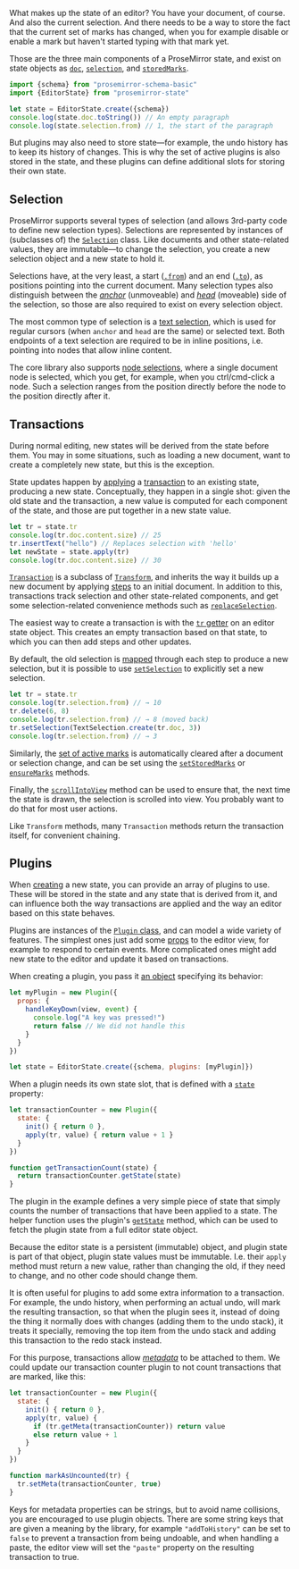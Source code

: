 What makes up the state of an editor? You have your document, of
course. And also the current selection. And there needs to be a way to
store the fact that the current set of marks has changed, when you for
example disable or enable a mark but haven't started typing with that
mark yet.

Those are the three main components of a ProseMirror state, and exist
on state objects as [`doc`](##state.EditorState.doc),
[`selection`](##state.EditorState.selection), and
[`storedMarks`](##state.EditorState.selection).

```javascript
import {schema} from "prosemirror-schema-basic"
import {EditorState} from "prosemirror-state"

let state = EditorState.create({schema})
console.log(state.doc.toString()) // An empty paragraph
console.log(state.selection.from) // 1, the start of the paragraph
```

But plugins may also need to store state—for example, the undo history
has to keep its history of changes. This is why the set of active
plugins is also stored in the state, and these plugins can define
additional slots for storing their own state.

## Selection

ProseMirror supports several types of selection (and allows 3rd-party
code to define new selection types). Selections are represented by
instances of (subclasses of) the [`Selection`](##state.Selection)
class. Like documents and other state-related values, they are
immutable—to change the selection, you create a new selection object
and a new state to hold it.

Selections have, at the very least, a start
([`.from`](##state.Selection.from)) and an end
([`.to`](##state.Selection.to)), as positions pointing into the
current document. Many selection types also distinguish between the
[_anchor_](##state.Selection.anchor) (unmoveable) and
[_head_](##state.Selection.head) (moveable) side of the selection, so
those are also required to exist on every selection object.

The most common type of selection is a [text
selection](##state.TextSelection), which is used for regular cursors
(when `anchor` and `head` are the same) or selected text. Both
endpoints of a text selection are required to be in inline positions,
i.e. pointing into nodes that allow inline content.

The core library also supports [node
selections](##state.NodeSelection), where a single document node is
selected, which you get, for example, when you ctrl/cmd-click a node.
Such a selection ranges from the position directly before the node to
the position directly after it.

## Transactions

During normal editing, new states will be derived from the state
before them. You may in some situations, such as loading a new
document, want to create a completely new state, but this is the
exception.

State updates happen by [applying](##state.EditorState.apply) a
[transaction](##state.Transaction) to an existing state, producing a
new state. Conceptually, they happen in a single shot: given the old
state and the transaction, a new value is computed for each component
of the state, and those are put together in a new state value.

```javascript
let tr = state.tr
console.log(tr.doc.content.size) // 25
tr.insertText("hello") // Replaces selection with 'hello'
let newState = state.apply(tr)
console.log(tr.doc.content.size) // 30
```

[`Transaction`](##state.Transaction) is a subclass of
[`Transform`](##transform.Transform), and inherits the way it builds
up a new document by applying [steps](##transform.Step) to an initial
document. In addition to this, transactions track selection and other
state-related components, and get some selection-related convenience
methods such as
[`replaceSelection`](##state.Transaction.replaceSelection).

The easiest way to create a transaction is with the [`tr`
getter](##state.EditorState.tr) on an editor state object. This
creates an empty transaction based on that state, to which you can
then add steps and other updates.

By default, the old selection is [mapped](##state.Selection.map)
through each step to produce a new selection, but it is possible to
use [`setSelection`](##state.Transaction.setSelection) to explicitly
set a new selection.

```javascript
let tr = state.tr
console.log(tr.selection.from) // → 10
tr.delete(6, 8)
console.log(tr.selection.from) // → 8 (moved back)
tr.setSelection(TextSelection.create(tr.doc, 3))
console.log(tr.selection.from) // → 3
```

Similarly, the [set of active marks](##state.EditorState.storedMarks)
is automatically cleared after a document or selection change, and can
be set using the
[`setStoredMarks`](##state.Transaction.setStoredMarks) or
[`ensureMarks`](##state.Transaction.ensureMarks) methods.

Finally, the [`scrollIntoView`](##state.Transaction.scrollIntoView)
method can be used to ensure that, the next time the state is drawn,
the selection is scrolled into view. You probably want to do that for
most user actions.

Like `Transform` methods, many `Transaction` methods return the
transaction itself, for convenient chaining.

## Plugins

When [creating](##state.EditorState.create) a new state, you can
provide an array of plugins to use. These will be stored in the state
and any state that is derived from it, and can influence both the way
transactions are applied and the way an editor based on this state
behaves.

Plugins are instances of the [`Plugin` class](##state.Plugin), and can
model a wide variety of features. The simplest ones just add some
[props](##view.EditorProps) to the editor view, for example to respond
to certain events. More complicated ones might add new state to the
editor and update it based on transactions.

When creating a plugin, you pass it [an object](##state.PluginSpec)
specifying its behavior:

```javascript
let myPlugin = new Plugin({
  props: {
    handleKeyDown(view, event) {
      console.log("A key was pressed!")
      return false // We did not handle this
    }
  }
})

let state = EditorState.create({schema, plugins: [myPlugin]})
```

When a plugin needs its own state slot, that is defined with a
[`state`](##state.PluginSpec.state) property:

```javascript
let transactionCounter = new Plugin({
  state: {
    init() { return 0 },
    apply(tr, value) { return value + 1 }
  }
})

function getTransactionCount(state) {
  return transactionCounter.getState(state)
}
```

The plugin in the example defines a very simple piece of state that
simply counts the number of transactions that have been applied to a
state. The helper function uses the plugin's
[`getState`](##state.Plugin.getState) method, which can be used to
fetch the plugin state from a full editor state object.

Because the editor state is a persistent (immutable) object, and
plugin state is part of that object, plugin state values must be
immutable. I.e. their `apply` method must return a new value, rather
than changing the old, if they need to change, and no other code
should change them.

It is often useful for plugins to add some extra information to a
transaction. For example, the undo history, when performing an actual
undo, will mark the resulting transaction, so that when the plugin
sees it, instead of doing the thing it normally does with changes
(adding them to the undo stack), it treats it specially, removing the
top item from the undo stack and adding this transaction to the redo
stack instead.

For this purpose, transactions allow
[_metadata_](##state.Transaction.getMeta) to be attached to them. We
could update our transaction counter plugin to not count transactions
that are marked, like this:

```javascript
let transactionCounter = new Plugin({
  state: {
    init() { return 0 },
    apply(tr, value) {
      if (tr.getMeta(transactionCounter)) return value
      else return value + 1
    }
  }
})

function markAsUncounted(tr) {
  tr.setMeta(transactionCounter, true)
}
```

Keys for metadata properties can be strings, but to avoid name
collisions, you are encouraged to use plugin objects. There are some
string keys that are given a meaning by the library, for example
`"addToHistory"` can be set to `false` to prevent a transaction from
being undoable, and when handling a paste, the editor view will set
the `"paste"` property on the resulting transaction to true.
